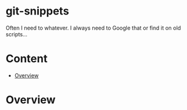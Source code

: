 # git-snippets <!-- omit in toc -->

Often I need to whatever. I always need to Google that or find it on old scripts…


# Content <!-- omit in toc -->

- [Overview](#overview)


# Overview


